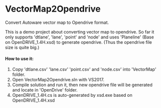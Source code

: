 # VectorMap2Opendrive
Convert Autoware vector map to Opendrive format.

This is a demo project about converting vector map to opendrive. So far it only supports 'dtlane', 'lane', 'point' and 'node' and uses 'Planeline' (Base on OpenDRIVE_1.4H.xsd) to generate opendrive. (Thus the opendrive file size is quite big.)

#### **How to use it**:
1.  Copy 'dtlane.csv' 'lane.csv' 'point.csv' and 'node.csv' into 'VectorMap' folder.
2.  Open VectorMap2Opendrive.sln with VS2017.
3.  Compile solution and run it, then new opendrive file will be generated and locate in 'OpenDrive' folder.
4.  OpenDRIVE_1.4H.cs is auto-generated by xsd.exe based on OpenDRIVE_1.4H.xsd